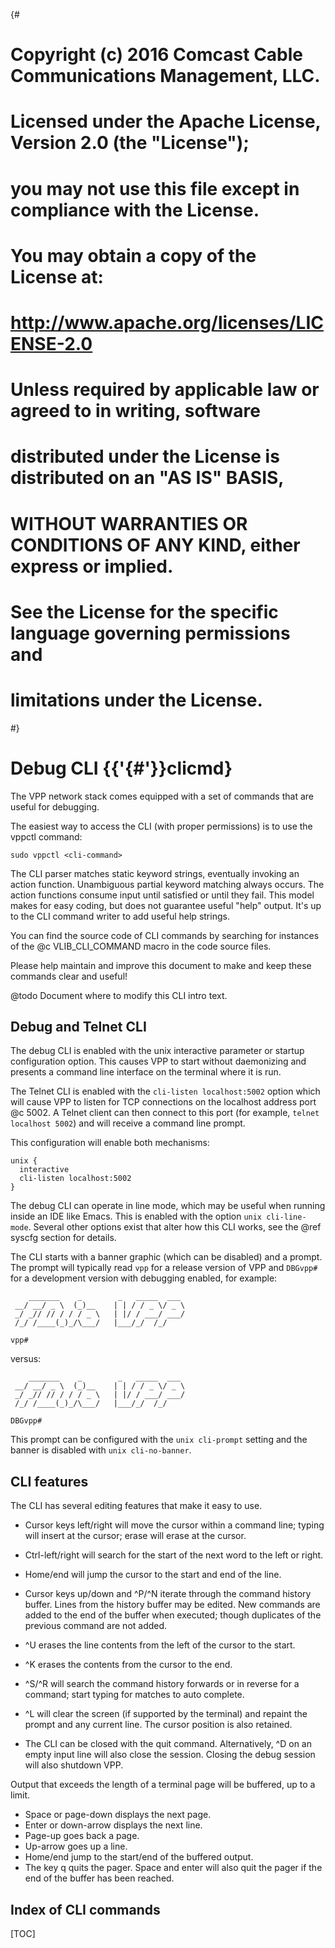 {#
# Copyright (c) 2016 Comcast Cable Communications Management, LLC.
#
# Licensed under the Apache License, Version 2.0 (the "License");
# you may not use this file except in compliance with the License.
# You may obtain a copy of the License at:
#
#     http://www.apache.org/licenses/LICENSE-2.0
#
# Unless required by applicable law or agreed to in writing, software
# distributed under the License is distributed on an "AS IS" BASIS,
# WITHOUT WARRANTIES OR CONDITIONS OF ANY KIND, either express or implied.
# See the License for the specific language governing permissions and
# limitations under the License.
#}
# Debug CLI    {{'{#'}}clicmd}

The VPP network stack comes equipped with a set of commands that are useful
for debugging.

The easiest way to access the CLI (with proper permissions) is to use the
vppctl command:

```
sudo vppctl <cli-command>
```

The CLI parser matches static keyword strings, eventually invoking an action
function. Unambiguous partial keyword matching always occurs. The action
functions consume input until satisfied or until they fail. This model makes
for easy coding, but does not guarantee useful "help" output. It's up to the
CLI command writer to add useful help strings.

You can find the source code of CLI commands by searching for instances of the
@c VLIB_CLI_COMMAND macro in the code source files.

Please help maintain and improve this document to make and keep these commands
clear and useful!

@todo Document where to modify this CLI intro text.


## Debug and Telnet CLI

The debug CLI is enabled with the unix interactive parameter or startup
configuration option. This causes VPP to start without daemonizing and
presents a command line interface on the terminal where it is run.

The Telnet CLI is enabled with the `cli-listen localhost:5002` option which
will cause VPP to listen for TCP connections on the localhost address port
@c 5002. A Telnet client can then connect to this port (for example, `telnet
localhost 5002`) and will receive a command line prompt.

This configuration will enable both mechanisms:

```
unix {
  interactive
  cli-listen localhost:5002
}
```

The debug CLI can operate in line mode, which may be useful when running
inside an IDE like Emacs. This is enabled with the option
`unix cli-line-mode`. Several other options exist that alter how this
CLI works, see the @ref syscfg section for details.

The CLI starts with a banner graphic (which can be disabled) and a prompt. The
prompt will typically read `vpp` for a release version of VPP and `DBGvpp#`
for a development version with debugging enabled, for example:

        _______    _        _   _____  ___ 
     __/ __/ _ \  (_)__    | | / / _ \/ _ \
     _/ _// // / / / _ \   | |/ / ___/ ___/
     /_/ /____(_)_/\___/   |___/_/  /_/    
    
    vpp# 

versus:

        _______    _        _   _____  ___ 
     __/ __/ _ \  (_)__    | | / / _ \/ _ \
     _/ _// // / / / _ \   | |/ / ___/ ___/
     /_/ /____(_)_/\___/   |___/_/  /_/    
    
    DBGvpp# 

This prompt can be configured with the `unix cli-prompt` setting and the
banner is disabled with `unix cli-no-banner`.

## CLI features

The CLI has several editing features that make it easy to use.

- Cursor keys left/right will move the cursor within a command line;
  typing will insert at the cursor; erase will erase at the cursor.

- Ctrl-left/right will search for the start of the next word to
  the left or right.
- Home/end will jump the cursor to the start and end of the line.
- Cursor keys up/down and ^P/^N iterate through the command history
  buffer. Lines from the history buffer may be edited. New commands
  are added to the end of the buffer when executed; though
  duplicates of the previous command are not added.
- ^U erases the line contents from the left of the cursor to the
  start.
- ^K erases the contents from the cursor to the end.
- ^S/^R will search the command history forwards or in reverse for
  a command; start typing for matches to auto complete.
- ^L will clear the screen (if supported by the terminal) and repaint
  the prompt and any current line. The cursor position is also
  retained.
- The CLI can be closed with the quit command. Alternatively, ^D on
  an empty input line will also close the session. Closing the debug
  session will also shutdown VPP.

Output that exceeds the length of a terminal page will be buffered, up to a
limit.

- Space or page-down displays the next page.
- Enter or down-arrow displays the next line.
- Page-up goes back a page.
- Up-arrow goes up a line.
- Home/end jump to the start/end of the buffered output.
- The key q quits the pager. Space and enter will also quit the
  pager if the end of the buffer has been reached.

## Index of CLI commands

[TOC]
